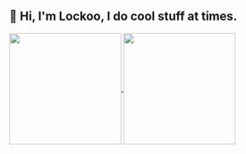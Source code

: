 ## 👋 Hi, I'm Lockoo, I do cool stuff at times. 

<a href="https://github.com/locko2901/github-readme-stats">
  <img height=200 align="center" src="https://github-readme-stats-lockoos-projects.vercel.app/api?username=locko2901&rank_icon=github&show_icons=true&include_all_commits=true&hide=prs&theme=dracula" />
</a>
<a href="https://github.com/locko2901">
  <img height=200 align="center" src="https://github-readme-stats-lockoos-projects.vercel.app/api/top-langs?username=locko2901&layout=donut&langs_count=8&theme=dracula" />
</a>

